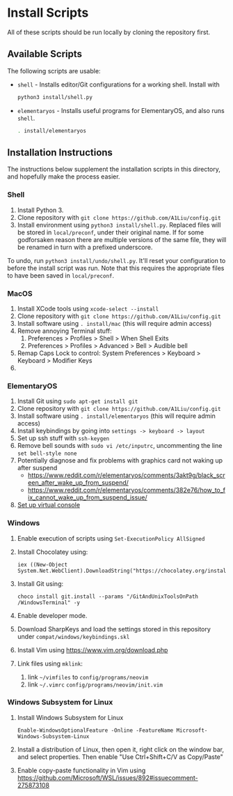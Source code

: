 # Install Scripts
All of these scripts should be run locally by cloning the repository first.

## Available Scripts
The following scripts are usable:

- `shell` - Installs editor/Git configurations for a working shell. Install with

  ```sh
  python3 install/shell.py
  ```

- `elementaryos` - Installs useful programs for ElementaryOS, and also runs `shell`.

  ```sh
  . install/elementaryos
  ```


## Installation Instructions
The instructions below supplement the installation scripts in this directory, and
hopefully make the process easier.

### Shell
1. Install Python 3.
2. Clone repository with `git clone https://github.com/A1Liu/config.git`
3. Install environment using `python3 install/shell.py`. Replaced files will be
   stored in `local/preconf`, under their original name. If for some godforsaken
   reason there are multiple versions of the same file, they will be renamed in
   turn with a prefixed underscore.

To undo, run `python3 install/undo/shell.py`. It'll reset your configuration to
before the install script was run. Note that this requires the appropriate files
to have been saved in `local/preconf`.

### MacOS
1. Install XCode tools using `xcode-select --install`
2. Clone repository with `git clone https://github.com/A1Liu/config.git`
3. Install software using `. install/mac` (this will require admin access)
4. Remove annoying Terminal stuff:
   1. Preferences > Profiles > Shell > When Shell Exits
   1. Preferences > Profiles > Advanced > Bell > Audible bell
5. Remap Caps Lock to control: System Preferences > Keyboard > Keyboard > Modifier Keys
6. 

### ElementaryOS
1. Install Git using `sudo apt-get install git`
2. Clone repository with `git clone https://github.com/A1Liu/config.git`
2. Install software using `. install/elementaryos` (this will require admin access)
3. Install keybindings by going into `settings -> keyboard -> layout`
4. Set up ssh stuff with `ssh-keygen`
5. Remove bell sounds with `sudo vi /etc/inputrc`, uncommenting the line `set bell-style none`
6. Potentially diagnose and fix problems with graphics card not waking up after
   suspend
   -  https://www.reddit.com/r/elementaryos/comments/3akt9g/black_screen_after_wake_up_from_suspend/
   -  https://www.reddit.com/r/elementaryos/comments/382e76/how_to_fix_cannot_wake_up_from_suspend_issue/
7. [Set up virtual console](https://askubuntu.com/questions/982863/change-caps-lock-to-control-in-virtual-console-on-ubuntu-17)

### Windows
1. Enable execution of scripts using `Set-ExecutionPolicy AllSigned`
2. Install Chocolatey using:

   ```
   iex ((New-Object System.Net.WebClient).DownloadString("https://chocolatey.org/install.ps1"))
   ```

3. Install Git using:

   ```
   choco install git.install --params "/GitAndUnixToolsOnPath /WindowsTerminal" -y
   ```

4. Enable developer mode.

5. Download SharpKeys and load the settings stored in this repository under
   `compat/windows/keybindings.skl`

6. Install Vim using https://www.vim.org/download.php

7. Link files using `mklink`:

   1. link `~/vimfiles` to `config/programs/neovim`
   2. link `~/.vimrc` `config/programs/neovim/init.vim`

### Windows Subsystem for Linux
1. Install Windows Subsystem for Linux

   ```
   Enable-WindowsOptionalFeature -Online -FeatureName Microsoft-Windows-Subsystem-Linux
   ```

2. Install a distribution of Linux, then open it, right click on the window bar,
   and select properties. Then enable "Use Ctrl+Shift+C/V as Copy/Paste"

3. Enable copy-paste functionality in Vim using https://github.com/Microsoft/WSL/issues/892#issuecomment-275873108
